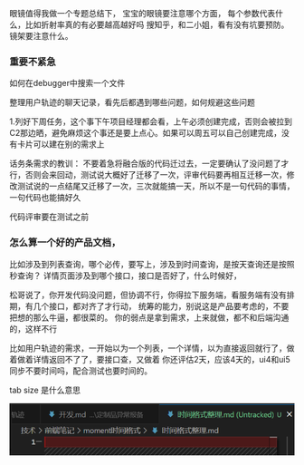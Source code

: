 

眼镜值得我做一个专题总结下，
宝宝的眼镜要注意哪个方面，
每个参数代表什么，比如折射率真的有必要越高越好吗
搜知乎，和二小姐，看有没有坑要预防。
镜架要注意什么。




### 重要不紧急
如何在debugger中搜索一个文件

整理用户轨迹的聊天记录，看先后都遇到哪些问题，如何规避这些问题



1.列好下周任务，这个事下午项目经理都会看，上午必须创建完成，否则会被拉到C2那边晒，避免麻烦这个事还是要上点心。如果可以周五可以自己创建完成，没有卡片可以建在别的需求上


话务条需求的教训：
不要着急将融合版的代码迁过去，一定要确认了没问题了才行，否则会来回动，测试说大概好了迁移了一次，评审代码要再相互迁移一次，修改测试说的一点结尾又迁移了一次，三次就能搞一天，所以不是一句代码的事情，一句代码也能搞好久

代码评审要在测试之前


### 怎么算一个好的产品文档，
比如涉及到列表查询，哪个必传，要写上，涉及到时间查询，是按天查询还是按照秒查询？
详情页面涉及到哪个接口，接口是否好了，什么时候好，


松哥说了，你开发代码没问题，但协调不行，你得拉下服务端，看服务端有没有排期，有几个接口，都对齐了才行动，
统筹的能力，别说这是产品要考虑的，不要把想的那么牛逼，都很菜的。
你的弱点是拿到需求，上来就做，都不和后端沟通的，这样不行

比如用户轨迹的需求，一开始以为一个列表，一个详情，以为直接返回就行了，做着做着详情返回不了了，要接口查，又做着
你还评估2天，应该4天的，ui4和ui5同步不要时间吗，配合测试也要时间的。



tab size 是什么意思

![alt text](assets/image-2.png)



















